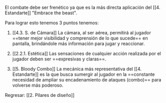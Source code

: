 
El combate debe ser frenético ya que es la más directa aplicación del [[4. Estandarte]] "Embrace the beast". 

Para lograr esto tenemos 3 puntos tenemos: 

1. [[4.3. S. de Cámara]]
La cámara, al ser aérea, permitirá al jugador ==tener mejor visibilidad y comprensión de lo que sucede== en pantalla, brindándole más información para jugar y reaccionar.

2. [[2.2.1. Estética]]
Las sensaciones de cualquier acción realizada por el jugador deben ser ==expresivas y claras==.

3. [[5. Bloody Combo]]
La mecánica más representativa del [[4. Estandarte]] es la que busca sumergir al jugador en la ==constante necesidad de ampliar su encadenamiento de ataques (combo)== para volverse más poderoso.


Regresar: [[2. Pilares de diseño]]